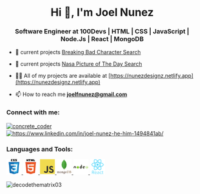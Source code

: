 <h1 align="center">Hi 👋, I'm Joel Nunez</h1>
<h3 align="center">Software Engineer at 100Devs | HTML | CSS | JavaScript | Node.Js | React | MongoDB</h3>

- 🔭 current projects [Breaking Bad Character Search](https://breakingbadcharacterapi.netlify.app)

- 🔭 current projects [Nasa Picture of The Day Search](https://nasapictureofday.netlify.app)

- 👨‍💻 All of my projects are available at [https://nunezdesignz.netlify.app](https://nunezdesignz.netlify.app)

- 📫 How to reach me **joelfnunez@gmail.com**

<h3 align="left">Connect with me:</h3>
<p align="left">
<a href="https://twitter.com/concrete_coder" target="blank"><img align="center" src="https://raw.githubusercontent.com/rahuldkjain/github-profile-readme-generator/master/src/images/icons/Social/twitter.svg" alt="concrete_coder" height="30" width="40" /></a>
<a href="https://linkedin.com/in/https://www.linkedin.com/in/joel-nunez-he-him-1494841ab/" target="blank"><img align="center" src="https://raw.githubusercontent.com/rahuldkjain/github-profile-readme-generator/master/src/images/icons/Social/linked-in-alt.svg" alt="https://www.linkedin.com/in/joel-nunez-he-him-1494841ab/" height="30" width="40" /></a>
</p>

<h3 align="left">Languages and Tools:</h3>
<p align="left"> <a href="https://www.w3schools.com/css/" target="_blank" rel="noreferrer"> <img src="https://raw.githubusercontent.com/devicons/devicon/master/icons/css3/css3-original-wordmark.svg" alt="css3" width="40" height="40"/> </a> <a href="https://www.w3.org/html/" target="_blank" rel="noreferrer"> <img src="https://raw.githubusercontent.com/devicons/devicon/master/icons/html5/html5-original-wordmark.svg" alt="html5" width="40" height="40"/> </a> <a href="https://developer.mozilla.org/en-US/docs/Web/JavaScript" target="_blank" rel="noreferrer"> <img src="https://raw.githubusercontent.com/devicons/devicon/master/icons/javascript/javascript-original.svg" alt="javascript" width="40" height="40"/> </a> <a href="https://www.mongodb.com/" target="_blank" rel="noreferrer"> <img src="https://raw.githubusercontent.com/devicons/devicon/master/icons/mongodb/mongodb-original-wordmark.svg" alt="mongodb" width="40" height="40"/> </a> <a href="https://nodejs.org" target="_blank" rel="noreferrer"> <img src="https://raw.githubusercontent.com/devicons/devicon/master/icons/nodejs/nodejs-original-wordmark.svg" alt="nodejs" width="40" height="40"/> </a> <a href="https://reactjs.org/" target="_blank" rel="noreferrer"> <img src="https://raw.githubusercontent.com/devicons/devicon/master/icons/react/react-original-wordmark.svg" alt="react" width="40" height="40"/> </a> </p>

<p><img align="center" src="https://github-readme-streak-stats.herokuapp.com/?user=decodethematrix03&" alt="decodethematrix03" /></p>
